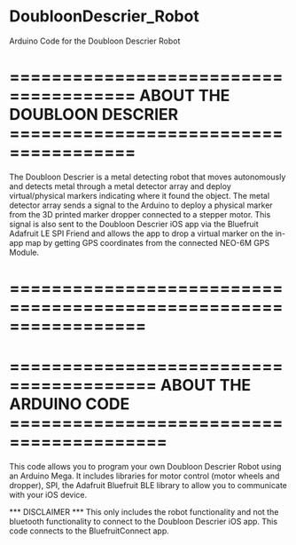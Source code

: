 # DoubloonDescrier_Robot
Arduino Code for the Doubloon Descrier Robot

# ====================================== ABOUT THE DOUBLOON DESCRIER ====================================== #
The Doubloon Descrier is a metal detecting robot that moves autonomously and detects metal through a metal
  detector array and deploy virtual/physical markers indicating where it found the object. The metal detector
  array sends a signal to the Arduino to deploy a physical marker from the 3D printed marker dropper connected
  to a stepper motor. This signal is also sent to the Doubloon Descrier iOS app via the Bluefruit Adafruit LE 
  SPI Friend and allows the app to drop a virtual marker on the in-app map by getting GPS coordinates from
  the connected NEO-6M GPS Module.
# ================================================================= #

# ======================================== ABOUT THE ARDUINO CODE ========================================= #
This code allows you to program your own Doubloon Descrier Robot using an Arduino Mega.
It includes libraries for motor control (motor wheels and dropper), SPI, the Adafruit Bluefruit BLE library
  to allow you to communicate with your iOS device.
  
  *** DISCLAIMER ***
    This only includes the robot functionality and not the bluetooth functionality to connect to the
    Doubloon Descrier iOS app. This code connects to the BluefruitConnect app.
